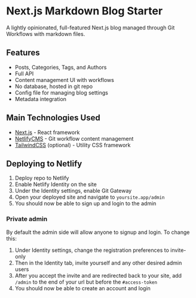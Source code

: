 # Next.js Markdown Blog Starter

A lightly opinionated, full-featured Next.js blog managed through Git Workflows with markdown files.

## Features

- Posts, Categories, Tags, and Authors
- Full API
- Content management UI with workflows
- No database, hosted in git repo
- Config file for managing blog settings
- Metadata integration

## Main Technologies Used

- [Next.js](https://nextjs.org/) - React framework
- [NetlifyCMS](https://www.netlifycms.org/) - Git workflow content management
- [TailwindCSS](https://tailwindcss.com/) (optional) - Utility CSS framework

## Deploying to Netlify

1. Deploy repo to Netlify
2. Enable Netlify Identity on the site
3. Under the Identity settings, enable Git Gateway
4. Open your deployed site and navigate to `yoursite.app/admin`
5. You should now be able to sign up and login to the admin

### Private admin

By default the admin side will allow anyone to signup and login. To change this:

1. Under Identity settings, change the registration preferences to invite-only
2. Then in the Identity tab, invite yourself and any other desired admin users
3. After you accept the invite and are redirected back to your site, add `/admin` to the end of your url but before the `#access-token`
4. You should now be able to create an account and login
